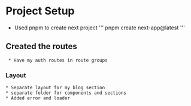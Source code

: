 # Project Setup

   * Used pnpm to create next project
     '''
     pnpm create next-app@latest
     '''

## Created the routes
     * Have my auth routes in route groups
  
### Layout
    * Separate layout for my blog section
    * separate folder for components and sections
    * Added error and loader
